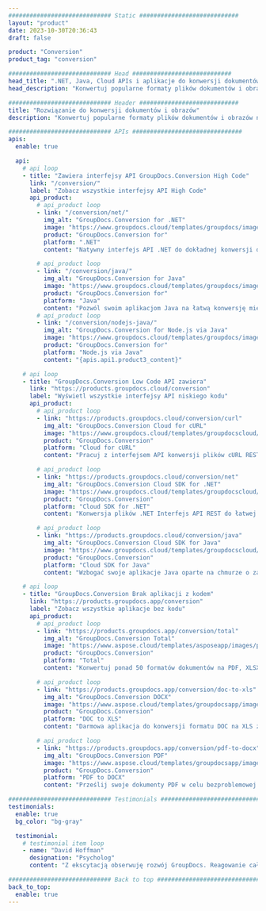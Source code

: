 ```yaml
---
############################# Static ############################
layout: "product"
date: 2023-10-30T20:36:43
draft: false

product: "Conversion"
product_tag: "conversion"

############################# Head ############################
head_title: ".NET, Java, Cloud APIs i aplikacje do konwersji dokumentów firmy GroupDocs"
head_description: "Konwertuj popularne formaty plików dokumentów i obrazów na dowolnej platformie za pomocą aplikacji i rozwiązań opartych na interfejsie API."

############################# Header ############################
title: "Rozwiązanie do konwersji dokumentów i obrazów"
description: "Konwertuj popularne formaty plików dokumentów i obrazów na dowolnej platformie za pomocą aplikacji i rozwiązań opartych na interfejsie API."

############################# APIs ###############################
apis:
  enable: true

  api:
    # api loop
    - title: "Zawiera interfejsy API GroupDocs.Conversion High Code"
      link: "/conversion/"
      label: "Zobacz wszystkie interfejsy API High Code"
      api_product:
        # api_product loop
        - link: "/conversion/net/"
          img_alt: "GroupDocs.Conversion for .NET"
          image: "https://www.groupdocs.cloud/templates/groupdocs/images/product-logos/groupdocs-conversion-net.png"
          product: "GroupDocs.Conversion for"
          platform: ".NET"
          content: "Natywny interfejs API .NET do dokładnej konwersji dokumentów i formatów plików graficznych we wszystkich typach aplikacji .NET. Obsługuje dodawanie znaków wodnych obrazu podczas konwersji."

        # api_product loop
        - link: "/conversion/java/"
          img_alt: "GroupDocs.Conversion for Java"
          image: "https://www.groupdocs.cloud/templates/groupdocs/images/product-logos/groupdocs-conversion-java.png"
          product: "GroupDocs.Conversion for"
          platform: "Java"
          content: "Pozwól swoim aplikacjom Java na łatwą konwersję między wszystkimi standardowymi formatami dokumentów, w tym Microsoft Office, PDF, HTML, obrazami i wieloma innymi."
        # api_product loop
        - link: "/conversion/nodejs-java/"
          img_alt: "GroupDocs.Conversion for Node.js via Java"
          image: "https://www.groupdocs.cloud/templates/groupdocs/images/product-logos/groupdocs-conversion-nodejs-java.png"
          product: "GroupDocs.Conversion for"
          platform: "Node.js via Java"
          content: "{apis.api1.product3_content}"

    # api loop
    - title: "GroupDocs.Conversion Low Code API zawiera"
      link: "https://products.groupdocs.cloud/conversion"
      label: "Wyświetl wszystkie interfejsy API niskiego kodu"
      api_product:
        # api_product loop
        - link: "https://products.groupdocs.cloud/conversion/curl"
          img_alt: "GroupDocs.Conversion Cloud for cURL"
          image: "https://www.groupdocs.cloud/templates/groupdocscloud/images/sdk/272x272/groupdocs_conversion-for-curl.png"
          product: "GroupDocs.Conversion"
          platform: "Cloud for cURL"
          content: "Pracuj z interfejsem API konwersji plików cURL RESTful, aby łatwo konwertować pliki Microsoft Office, PDF, e-mail, projekty, HTML i inne popularne formaty plików w swoich aplikacjach."

        # api_product loop
        - link: "https://products.groupdocs.cloud/conversion/net"
          img_alt: "GroupDocs.Conversion Cloud SDK for .NET"
          image: "https://www.groupdocs.cloud/templates/groupdocscloud/images/sdk/272x272/groupdocs_conversion-for-net.png"
          product: "GroupDocs.Conversion"
          platform: "Cloud SDK for .NET"
          content: "Konwersja plików .NET Interfejs API REST do łatwej konwersji plików Microsoft Office, PDF, e-mail, projektów, HTML i innych popularnych formatów plików na dowolnej platformie za pomocą Cloud SDK."

        # api_product loop
        - link: "https://products.groupdocs.cloud/conversion/java"
          img_alt: "GroupDocs.Conversion Cloud SDK for Java"
          image: "https://www.groupdocs.cloud/templates/groupdocscloud/images/sdk/272x272/groupdocs_conversion-for-java.png"
          product: "GroupDocs.Conversion"
          platform: "Cloud SDK for Java"
          content: "Wzbogać swoje aplikacje Java oparte na chmurze o zaawansowane funkcje konwersji dokumentów na dowolnej platformie, która może wywoływać interfejsy API REST."

    # api loop
    - title: "GroupDocs.Conversion Brak aplikacji z kodem"
      link: "https://products.groupdocs.app/conversion"
      label: "Zobacz wszystkie aplikacje bez kodu"
      api_product:
        # api_product loop
        - link: "https://products.groupdocs.app/conversion/total"
          img_alt: "GroupDocs.Conversion Total"
          image: "https://www.aspose.cloud/templates/asposeapp/images/products/logo/aspose_conversion-app.png"
          product: "GroupDocs.Conversion"
          platform: "Total"
          content: "Konwertuj ponad 50 formatów dokumentów na PDF, XLSX, DOCX, XPS, HTML i inne."

        # api_product loop
        - link: "https://products.groupdocs.app/conversion/doc-to-xls"
          img_alt: "GroupDocs.Conversion DOCX"
          image: "https://www.aspose.cloud/templates/groupdocsapp/images/products/logo/groupdocs_words-app.png"
          product: "GroupDocs.Conversion"
          platform: "DOC to XLS"
          content: "Darmowa aplikacja do konwersji formatu DOC na XLS z dowolnej przeglądarki internetowej."

        # api_product loop
        - link: "https://products.groupdocs.app/conversion/pdf-to-docx"
          img_alt: "GroupDocs.Conversion PDF"
          image: "https://www.aspose.cloud/templates/groupdocsapp/images/products/logo/groupdocs_pdf-app.png"
          product: "GroupDocs.Conversion"
          platform: "PDF to DOCX"
          content: "Prześlij swoje dokumenty PDF w celu bezproblemowej konwersji do formatu Word (DOCX)."

############################# Testimonials ###############################
testimonials:
  enable: true
  bg_color: "bg-gray"

  testimonial:
    # testimonial item loop
    - name: "David Hoffman"
      designation: "Psycholog"
      content: "Z ekscytacją obserwuję rozwój GroupDocs. Reagowanie całego zespołu bardzo mi pomogło, kiedy rozmawiam z kimś w GroupDocs, mogę zagwarantować, że ktoś słucha i sprawia, że ​​coś się dzieje."

############################# Back to top ###############################
back_to_top:
  enable: true
---
```

